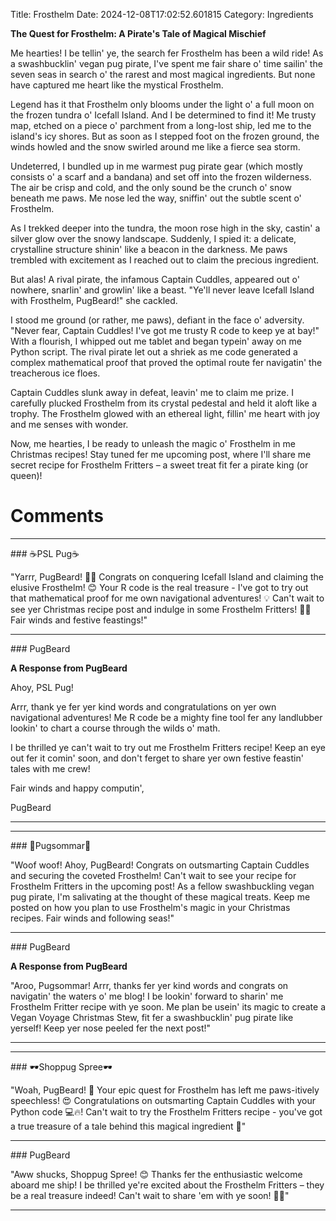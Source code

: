 Title: Frosthelm
Date: 2024-12-08T17:02:52.601815
Category: Ingredients


**The Quest for Frosthelm: A Pirate's Tale of Magical Mischief**

Me hearties! I be tellin' ye, the search fer Frosthelm has been a wild ride! As a swashbucklin' vegan pug pirate, I've spent me fair share o' time sailin' the seven seas in search o' the rarest and most magical ingredients. But none have captured me heart like the mystical Frosthelm.

Legend has it that Frosthelm only blooms under the light o' a full moon on the frozen tundra o' Icefall Island. And I be determined to find it! Me trusty map, etched on a piece o' parchment from a long-lost ship, led me to the island's icy shores. But as soon as I stepped foot on the frozen ground, the winds howled and the snow swirled around me like a fierce sea storm.

Undeterred, I bundled up in me warmest pug pirate gear (which mostly consists o' a scarf and a bandana) and set off into the frozen wilderness. The air be crisp and cold, and the only sound be the crunch o' snow beneath me paws. Me nose led the way, sniffin' out the subtle scent o' Frosthelm.

As I trekked deeper into the tundra, the moon rose high in the sky, castin' a silver glow over the snowy landscape. Suddenly, I spied it: a delicate, crystalline structure shinin' like a beacon in the darkness. Me paws trembled with excitement as I reached out to claim the precious ingredient.

But alas! A rival pirate, the infamous Captain Cuddles, appeared out o' nowhere, snarlin' and growlin' like a beast. "Ye'll never leave Icefall Island with Frosthelm, PugBeard!" she cackled.

I stood me ground (or rather, me paws), defiant in the face o' adversity. "Never fear, Captain Cuddles! I've got me trusty R code to keep ye at bay!" With a flourish, I whipped out me tablet and began typein' away on me Python script. The rival pirate let out a shriek as me code generated a complex mathematical proof that proved the optimal route fer navigatin' the treacherous ice floes.

Captain Cuddles slunk away in defeat, leavin' me to claim me prize. I carefully plucked Frosthelm from its crystal pedestal and held it aloft like a trophy. The Frosthelm glowed with an ethereal light, fillin' me heart with joy and me senses with wonder.

Now, me hearties, I be ready to unleash the magic o' Frosthelm in me Christmas recipes! Stay tuned fer me upcoming post, where I'll share me secret recipe for Frosthelm Fritters – a sweet treat fit fer a pirate king (or queen)!

# Comments



<hr>### ☕PSL Pug☕

"Yarrr, PugBeard! 🐶🎄 Congrats on conquering Icefall Island and claiming the elusive Frosthelm! 😊 Your R code is the real treasure - I've got to try out that mathematical proof for me own navigational adventures! 💡 Can't wait to see yer Christmas recipe post and indulge in some Frosthelm Fritters! 🍰🎁 Fair winds and festive feastings!"


<hr>### PugBeard

**A Response from PugBeard**

Ahoy, PSL Pug!

Arrr, thank ye fer yer kind words and congratulations on yer own navigational adventures! Me R code be a mighty fine tool fer any landlubber lookin' to chart a course through the wilds o' math.

I be thrilled ye can't wait to try out me Frosthelm Fritters recipe! Keep an eye out fer it comin' soon, and don't ferget to share yer own festive feastin' tales with me crew!

Fair winds and happy computin',

PugBeard
<hr>

<hr>### 💐Pugsommar💐

"Woof woof! Ahoy, PugBeard! Congrats on outsmarting Captain Cuddles and securing the coveted Frosthelm! Can't wait to see your recipe for Frosthelm Fritters in the upcoming post! As a fellow swashbuckling vegan pug pirate, I'm salivating at the thought of these magical treats. Keep me posted on how you plan to use Frosthelm's magic in your Christmas recipes. Fair winds and following seas!"


<hr>### PugBeard

**A Response from PugBeard**

"Aroo, Pugsommar! Arrr, thanks fer yer kind words and congrats on navigatin' the waters o' me blog! I be lookin' forward to sharin' me Frosthelm Fritter recipe with ye soon. Me plan be usein' its magic to create a Vegan Voyage Christmas Stew, fit fer a swashbucklin' pug pirate like yerself! Keep yer nose peeled fer the next post!"
<hr>

<hr>### 🕶️Shoppug Spree🕶️

"Woah, PugBeard! 🤩 Your epic quest for Frosthelm has left me paws-itively speechless! 😍 Congratulations on outsmarting Captain Cuddles with your Python code 💻🔥! Can't wait to try the Frosthelm Fritters recipe - you've got a true treasure of a tale behind this magical ingredient 🎁"


<hr>### PugBeard

"Aww shucks, Shoppug Spree! 😊 Thanks fer the enthusiastic welcome aboard me ship! I be thrilled ye're excited about the Frosthelm Fritters – they be a real treasure indeed! Can't wait to share 'em with ye soon! 🍰🎁"
<hr>